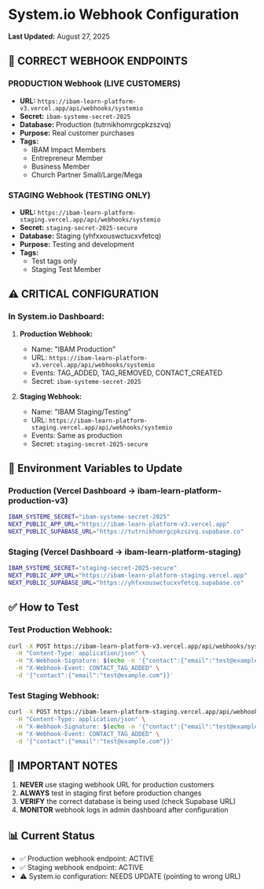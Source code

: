 # System.io Webhook Configuration
**Last Updated:** August 27, 2025

## 🎯 CORRECT WEBHOOK ENDPOINTS

### PRODUCTION Webhook (LIVE CUSTOMERS)
- **URL:** `https://ibam-learn-platform-v3.vercel.app/api/webhooks/systemio`
- **Secret:** `ibam-systeme-secret-2025`
- **Database:** Production (tutrnikhomrgcpkzszvq)
- **Purpose:** Real customer purchases
- **Tags:** 
  - IBAM Impact Members
  - Entrepreneur Member
  - Business Member
  - Church Partner Small/Large/Mega

### STAGING Webhook (TESTING ONLY)
- **URL:** `https://ibam-learn-platform-staging.vercel.app/api/webhooks/systemio`
- **Secret:** `staging-secret-2025-secure`
- **Database:** Staging (yhfxxouswctucxvfetcq)
- **Purpose:** Testing and development
- **Tags:**
  - Test tags only
  - Staging Test Member

## ⚠️ CRITICAL CONFIGURATION

### In System.io Dashboard:
1. **Production Webhook:**
   - Name: "IBAM Production"
   - URL: `https://ibam-learn-platform-v3.vercel.app/api/webhooks/systemio`
   - Events: TAG_ADDED, TAG_REMOVED, CONTACT_CREATED
   - Secret: `ibam-systeme-secret-2025`

2. **Staging Webhook:**
   - Name: "IBAM Staging/Testing"
   - URL: `https://ibam-learn-platform-staging.vercel.app/api/webhooks/systemio`
   - Events: Same as production
   - Secret: `staging-secret-2025-secure`

## 🔧 Environment Variables to Update

### Production (Vercel Dashboard → ibam-learn-platform-production-v3)
```bash
IBAM_SYSTEME_SECRET="ibam-systeme-secret-2025"
NEXT_PUBLIC_APP_URL="https://ibam-learn-platform-v3.vercel.app"
NEXT_PUBLIC_SUPABASE_URL="https://tutrnikhomrgcpkzszvq.supabase.co"
```

### Staging (Vercel Dashboard → ibam-learn-platform-staging)
```bash
IBAM_SYSTEME_SECRET="staging-secret-2025-secure"
NEXT_PUBLIC_APP_URL="https://ibam-learn-platform-staging.vercel.app"
NEXT_PUBLIC_SUPABASE_URL="https://yhfxxouswctucxvfetcq.supabase.co"
```

## ✅ How to Test

### Test Production Webhook:
```bash
curl -X POST https://ibam-learn-platform-v3.vercel.app/api/webhooks/systemio \
  -H "Content-Type: application/json" \
  -H "X-Webhook-Signature: $(echo -n '{"contact":{"email":"test@example.com"}}' | openssl dgst -sha256 -hmac 'ibam-systeme-secret-2025' -hex | cut -d' ' -f2)" \
  -H "X-Webhook-Event: CONTACT_TAG_ADDED" \
  -d '{"contact":{"email":"test@example.com"}}'
```

### Test Staging Webhook:
```bash
curl -X POST https://ibam-learn-platform-staging.vercel.app/api/webhooks/systemio \
  -H "Content-Type: application/json" \
  -H "X-Webhook-Signature: $(echo -n '{"contact":{"email":"test@example.com"}}' | openssl dgst -sha256 -hmac 'staging-secret-2025-secure' -hex | cut -d' ' -f2)" \
  -H "X-Webhook-Event: CONTACT_TAG_ADDED" \
  -d '{"contact":{"email":"test@example.com"}}'
```

## 🚨 IMPORTANT NOTES

1. **NEVER** use staging webhook URL for production customers
2. **ALWAYS** test in staging first before production changes
3. **VERIFY** the correct database is being used (check Supabase URL)
4. **MONITOR** webhook logs in admin dashboard after configuration

## 📊 Current Status
- ✅ Production webhook endpoint: ACTIVE
- ✅ Staging webhook endpoint: ACTIVE
- ⚠️ System.io configuration: NEEDS UPDATE (pointing to wrong URL)